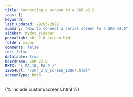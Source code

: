 ```yaml
---
title: Connecting a screen to a SKR v2.0
tags: []
keywords: 
last_updated: 29/03/2022
summary: "How to connect a serial screen to a SKR v2.0"
sidebar: mydoc_sidebar
permalink: skr_2.0_screen.html
folder: mydoc
comments: false
toc: false
datatable: true
boardname: SKR v2.0
RXTX: "{ PA_10, PA_9 }"
12864url: "/skr_2.0_screen_12864.html"
screenType: both
---
```


{% include custom/screens.html %}
